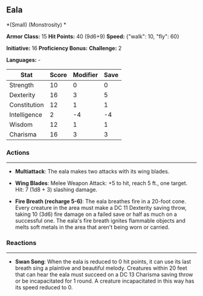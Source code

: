 ## Eala
*(Small) (Monstrosity) *

**Armor Class:** 15
**Hit Points:** 40 (9d6+9)
**Speed:** {"walk": 10, "fly": 60}

**Initiative:** 16
**Proficiency Bonus:**
**Challenge:** 2

**Languages:** -



| Stat | Score | Modifier | Save |
| ---- | ---- | ---- | ---- |
| Strength | 10 | 0 | 0 |
| Dexterity | 16 | 3 | 5 |
| Constitution | 12 | 1 | 1 |
| Intelligence | 2 | -4 | -4 |
| Wisdom | 12 | 1 | 1 |
| Charisma | 16 | 3 | 3 |

### Actions
 --- 
- **Multiattack**: The eala makes two attacks with its wing blades.

- **Wing Blades**: Melee Weapon Attack: +5 to hit, reach 5 ft., one target. Hit: 7 (1d8 + 3) slashing damage.

- **Fire Breath (recharge 5-6)**: The eala breathes fire in a 20-foot cone. Every creature in the area must make a DC 11 Dexterity saving throw, taking 10 (3d6) fire damage on a failed save or half as much on a successful one. The eala's fire breath ignites flammable objects and melts soft metals in the area that aren't being worn or carried.

### Reactions
 --- 
- **Swan Song**: When the eala is reduced to 0 hit points, it can use its last breath sing a plaintive and beautiful melody. Creatures within 20 feet that can hear the eala must succeed on a DC 13 Charisma saving throw or be incapacitated for 1 round. A creature incapacitated in this way has its speed reduced to 0.

